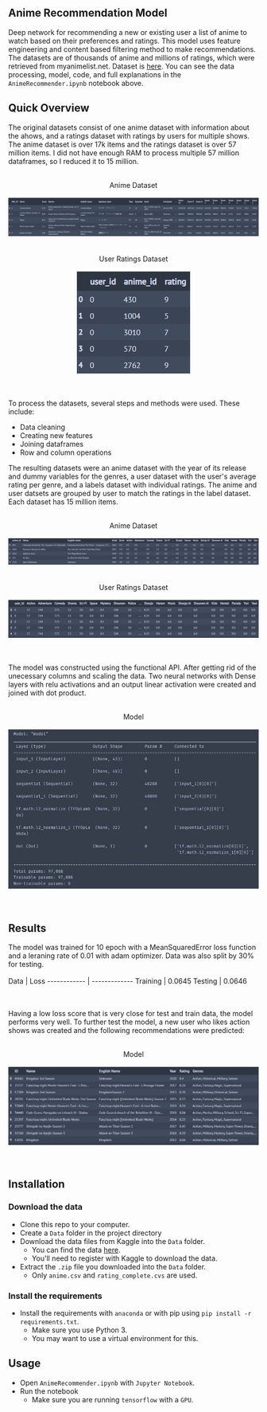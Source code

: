 Anime Recommendation Model
-----------------------

Deep network for recommending a new or existing user a list of anime to watch based on their preferences and ratings. This model uses feature engineering and content based filtering method to make recommendations. The datasets are of thousands of anime and millions of ratings, which were retrieved from myanimelist.net. Dataset is [here](https://www.kaggle.com/datasets/hernan4444/anime-recommendation-database-2020). You can see the data processing, model, code, and full explanations in the `AnimeRecommender.ipynb` notebook above.

Quick Overview
----------------------

The original datasets consist of one anime dataset with information about the ahows, and a ratings dataset with ratings by users for multiple shows. The anime dataset is over 17k items and the ratings dataset is over 57 million items. I did not have enough RAM to process multiple 57 million dataframes, so I reduced it to 15 million.

<p align="center">
<br />
Anime Dataset
<br />
<br />
<img src="https://github.com/ET-777/Anime-Recommender-System/blob/master/images/anime_data.jpg"/>
<br />
<br />
<br />
User Ratings Dataset
<br />
<br />
<img src="https://github.com/ET-777/Anime-Recommender-System/blob/master/images/user_data.jpg"/>
<br />
<br />
<br />
</p>

To process the datasets, several steps and methods were used. These include:

* Data cleaning
* Creating new features
* Joining dataframes
* Row and column operations

The resulting datasets were an anime dataset with the year of its release and dummy variables for the genres, a user dataset with the user's average rating per genre, and a labels dataset with individual ratings. The anime and user datsets are grouped by user to match the ratings in the label dataset. Each dataset has 15 million items.

<p align="center">
<br />
Anime Dataset
<br />
<br />
<img src="https://github.com/ET-777/Anime-Recommender-System/blob/master/images/x_items.jpg"/>
<br />
<br />
<br />
User Ratings Dataset
<br />
<br />
<img src="https://github.com/ET-777/Anime-Recommender-System/blob/master/images/x_users.jpg"/>
<br />
<br />
<br />
</p>

The model was constructed using the functional API. After getting rid of the unecessary columns and scaling the data. Two neural networks with Dense layers with relu activations and an output linear activation were created and joined with dot product.

<p align="center">
<br />
Model
<br />
<br />
<img src="https://github.com/ET-777/Anime-Recommender-System/blob/master/images/model.jpg"/>
<br />
<br />
<br />
</p>

Results
----------------------

The model was trained for 10 epoch with a MeanSquaredError loss function and a leraning rate of 0.01 with adam optimizer. Data was also split by 30% for testing.
<br /><br />
 Data | Loss 
------------ | -------------
Training | 0.0645
Testing | 0.0646

<br /><br />
Having a low loss score that is very close for test and train data, the model performs very well. To further test the model, a new user who likes action shows was created and the following recommendations were predicted:

<p align="center">
<br />
Model
<br />
<br />
<img src="https://github.com/ET-777/Anime-Recommender-System/blob/master/images/new_user.jpg"/>
<br />
<br />
<br />
</p>

Installation
----------------------

### Download the data

* Clone this repo to your computer.
* Create a `Data` folder in the project directory
* Download the data files from Kaggle into the `Data` folder.  
    * You can find the data [here](https://www.kaggle.com/datasets/hernan4444/anime-recommendation-database-2020).
    * You'll need to register with Kaggle to download the data.
* Extract the `.zip` file you downloaded into the `Data` folder.
    * Only `anime.csv` and `rating_complete.cvs` are used.

### Install the requirements
 
* Install the requirements with `anaconda` or with pip using `pip install -r requirements.txt`.
    * Make sure you use Python 3.
    * You may want to use a virtual environment for this.

Usage
-----------------------

* Open `AnimeRecommender.ipynb` with `Jupyter Notebook`.
* Run the notebook
    * Make sure you are running `tensorflow` with a `GPU`.
